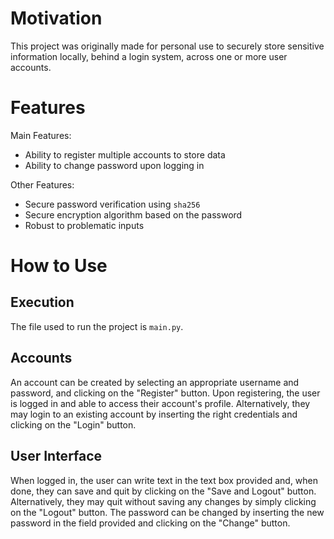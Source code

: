 # Motivation

This project was originally made for personal use to securely store sensitive information locally, behind a login system, across one or more user accounts.

# Features

Main Features:

* Ability to register multiple accounts to store data
* Ability to change password upon logging in

Other Features:

* Secure password verification using ``sha256``
* Secure encryption algorithm based on the password
* Robust to problematic inputs

# How to Use

## Execution

The file used to run the project is ``main.py``.

## Accounts

An account can be created by selecting an appropriate username and password, and clicking on the "Register" button. Upon registering, the user is logged in and able to access their account's profile. Alternatively, they may login to an existing account by inserting the right credentials and clicking on the "Login" button.

## User Interface

When logged in, the user can write text in the text box provided and, when done, they can save and quit by clicking on the "Save and Logout" button. Alternatively, they may quit without saving any changes by simply clicking on the "Logout" button. The password can be changed by inserting the new password in the field provided and clicking on the "Change" button.
